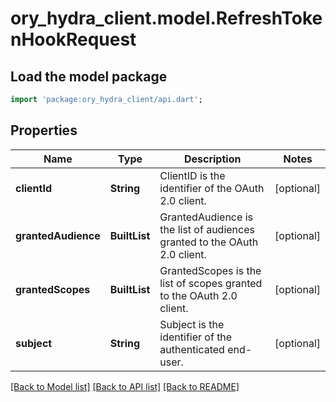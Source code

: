 # ory_hydra_client.model.RefreshTokenHookRequest

## Load the model package

```dart
import 'package:ory_hydra_client/api.dart';
```

## Properties

| Name                | Type                  | Description                                                               | Notes      |
| ------------------- | --------------------- | ------------------------------------------------------------------------- | ---------- |
| **clientId**        | **String**            | ClientID is the identifier of the OAuth 2.0 client.                       | [optional] |
| **grantedAudience** | **BuiltList<String>** | GrantedAudience is the list of audiences granted to the OAuth 2.0 client. | [optional] |
| **grantedScopes**   | **BuiltList<String>** | GrantedScopes is the list of scopes granted to the OAuth 2.0 client.      | [optional] |
| **subject**         | **String**            | Subject is the identifier of the authenticated end-user.                  | [optional] |

[[Back to Model list]](../README.md#documentation-for-models) [[Back to API list]](../README.md#documentation-for-api-endpoints) [[Back to README]](../README.md)
